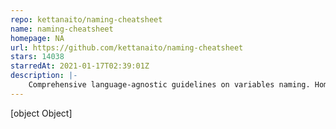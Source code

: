 ```yaml
---
repo: kettanaito/naming-cheatsheet
name: naming-cheatsheet
homepage: NA
url: https://github.com/kettanaito/naming-cheatsheet
stars: 14038
starredAt: 2021-01-17T02:39:01Z
description: |-
    Comprehensive language-agnostic guidelines on variables naming. Home of the A/HC/LC pattern.
---
```


[object Object]
